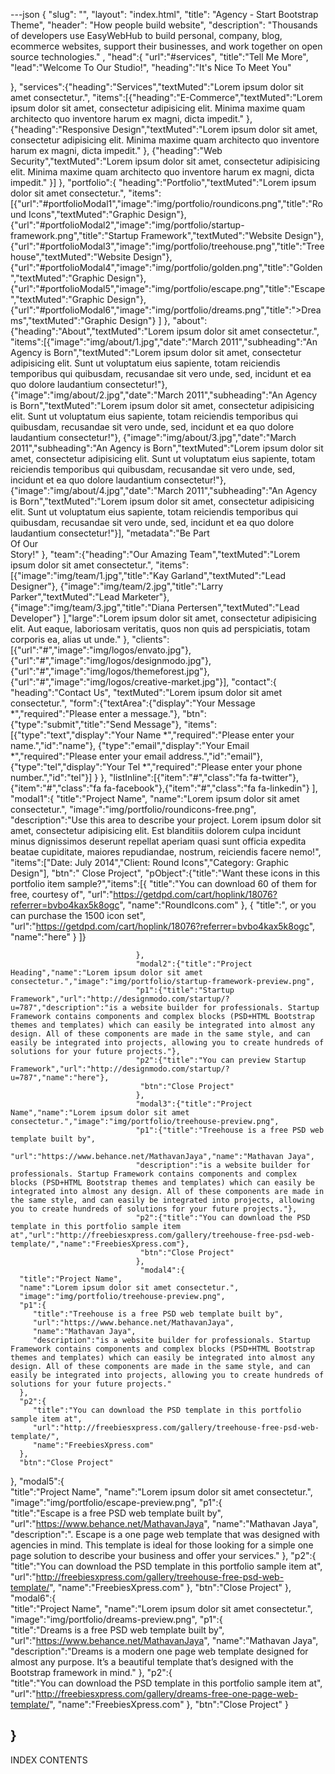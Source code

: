 ---json
{
    "slug": "",
    "layout": "index.html",
    "title": "Agency - Start Bootstrap Theme",
    "header": "How people build website",
    "description": "Thousands of developers use EasyWebHub to build personal, company, blog, ecommerce websites, support their businesses, and work together on open source technologies."
    , "head":{
      "url":"#services",
      "title":"Tell Me More",
      "lead":"Welcome To Our Studio!",
      "heading":"It's Nice To Meet You"

   },
    "services":{"heading":"Services","textMuted":"Lorem ipsum dolor sit amet consectetur.",
     "items":[{"heading":"E-Commerce","textMuted":"Lorem ipsum dolor sit amet, consectetur adipisicing elit. Minima maxime quam architecto quo inventore harum ex magni, dicta impedit."
      },
      {"heading":"Responsive Design","textMuted":"Lorem ipsum dolor sit amet, consectetur adipisicing elit. Minima maxime quam architecto quo inventore harum ex magni, dicta impedit."
      },
      {"heading":"Web Security","textMuted":"Lorem ipsum dolor sit amet, consectetur adipisicing elit. Minima maxime quam architecto quo inventore harum ex magni, dicta impedit."
      }]
    },
     "portfolio":{
              "heading":"Portfolio","textMuted":"Lorem ipsum dolor sit amet consectetur.",
              "items":[{"url":"#portfolioModal1","image":"img/portfolio/roundicons.png","title":"Round Icons","textMuted":"Graphic Design"},
                {"url":"#portfolioModal2","image":"img/portfolio/startup-framework.png","title":"Startup Framework","textMuted":"Website Design"},
                {"url":"#portfolioModal3","image":"img/portfolio/treehouse.png","title":"Treehouse","textMuted":"Website Design"},
                {"url":"#portfolioModal4","image":"img/portfolio/golden.png","title":"Golden","textMuted":"Graphic Design"},
                {"url":"#portfolioModal5","image":"img/portfolio/escape.png","title":"Escape","textMuted":"Graphic Design"},
                {"url":"#portfolioModal6","image":"img/portfolio/dreams.png","title":">Dreams","textMuted":"Graphic Design"}
              ]
            },
             "about":{"heading":"About","textMuted":"Lorem ipsum dolor sit amet consectetur.",
                         "items":[{"image":"img/about/1.jpg","date":"March 2011","subheading":"An Agency is Born","textMuted":"Lorem ipsum dolor sit amet, consectetur adipisicing elit. Sunt ut voluptatum eius sapiente, totam reiciendis temporibus qui quibusdam, recusandae sit vero unde, sed, incidunt et ea quo dolore laudantium consectetur!"},
                         {"image":"img/about/2.jpg","date":"March 2011","subheading":"An Agency is Born","textMuted":"Lorem ipsum dolor sit amet, consectetur adipisicing elit. Sunt ut voluptatum eius sapiente, totam reiciendis temporibus qui quibusdam, recusandae sit vero unde, sed, incidunt et ea quo dolore laudantium consectetur!"},
                         {"image":"img/about/3.jpg","date":"March 2011","subheading":"An Agency is Born","textMuted":"Lorem ipsum dolor sit amet, consectetur adipisicing elit. Sunt ut voluptatum eius sapiente, totam reiciendis temporibus qui quibusdam, recusandae sit vero unde, sed, incidunt et ea quo dolore laudantium consectetur!"},
                         {"image":"img/about/4.jpg","date":"March 2011","subheading":"An Agency is Born","textMuted":"Lorem ipsum dolor sit amet, consectetur adipisicing elit. Sunt ut voluptatum eius sapiente, totam reiciendis temporibus qui quibusdam, recusandae sit vero unde, sed, incidunt et ea quo dolore laudantium consectetur!"}],
                         "metadata":"Be Part <br>Of Our <br>Story!"
                         },
                          "team":{"heading":"Our Amazing Team","textMuted":"Lorem ipsum dolor sit amet consectetur.",
              "items":[{"image":"img/team/1.jpg","title":"Kay Garland","textMuted":"Lead Designer"},
              {"image":"img/team/2.jpg","title":"Larry Parker","textMuted":"Lead Marketer"},
              {"image":"img/team/3.jpg","title":"Diana Pertersen","textMuted":"Lead Developer"}
             ],"large":"Lorem ipsum dolor sit amet, consectetur adipisicing elit. Aut eaque, laboriosam veritatis, quos non quis ad perspiciatis, totam corporis ea, alias ut unde."
            },
             "clients":[{"url":"#","image":"img/logos/envato.jpg"},
    {"url":"#","image":"img/logos/designmodo.jpg"},
    {"url":"#","image":"img/logos/themeforest.jpg"},
    {"url":"#","image":"img/logos/creative-market.jpg"}],
    "contact":{
               "heading":"Contact Us",
               "textMuted":"Lorem ipsum dolor sit amet consectetur.",
               "form":{"textArea":{"display":"Your Message *","required":"Please enter a message."},
                 "btn":{"type":"submit","title":"Send Message"},
                 "items":[{"type":"text","display":"Your Name *","required":"Please enter your name.","id":"name"},
                 {"type":"email","display":"Your Email *","required":"Please enter your email address.","id":"email"},
                 {"type":"tel","display":"Your Tel *","required":"Please enter your phone number.","id":"tel"}]
               }
            },
            "listInline":[{"item":"#","class":"fa fa-twitter"},
                    {"item":"#","class":"fa fa-facebook"},{"item":"#","class":"fa fa-linkedin"}
                    ],
                      "modal1":{
                         "title":"Project Name",
                         "name":"Lorem ipsum dolor sit amet consectetur.",
                                "image":"img/portfolio/roundicons-free.png",
                                "description":"Use this area to describe your project. Lorem ipsum dolor sit amet, consectetur adipisicing elit. Est blanditiis dolorem culpa incidunt minus dignissimos deserunt repellat aperiam quasi sunt officia expedita beatae cupiditate, maiores repudiandae, nostrum, reiciendis facere nemo!",
                               "items":["Date: July 2014","Client: Round Icons","Category: Graphic Design"],
                               "btn":" Close Project",
                               "pObject":{"title":"Want these icons in this portfolio item sample?","items":[{
                                      "title":"You can download 60 of them for free, courtesy of",
                                      "url":"https://getdpd.com/cart/hoplink/18076?referrer=bvbo4kax5k8ogc",
                                      "name":"RoundIcons.com"
                                    },
                                    {
                                      "title":", or you can purchase the 1500 icon set",
                                      "url":"https://getdpd.com/cart/hoplink/18076?referrer=bvbo4kax5k8ogc",
                                      "name":"here"
                                    }
                                    ]}

                                },
                                "modal2":{"title":"Project Heading","name":"Lorem ipsum dolor sit amet consectetur.","image":"img/portfolio/startup-framework-preview.png",
                                "p1":{"title":"Startup Framework","url":"http://designmodo.com/startup/?u=787","description":"is a website builder for professionals. Startup Framework contains components and complex blocks (PSD+HTML Bootstrap themes and templates) which can easily be integrated into almost any design. All of these components are made in the same style, and can easily be integrated into projects, allowing you to create hundreds of solutions for your future projects."},
                                "p2":{"title":"You can preview Startup Framework","url":"http://designmodo.com/startup/?u=787","name":"here"},
                                 "btn":"Close Project"
                                },
                                "modal3":{"title":"Project Name","name":"Lorem ipsum dolor sit amet consectetur.","image":"img/portfolio/treehouse-preview.png",
                                "p1":{"title":"Treehouse is a free PSD web template built by",
                                "url":"https://www.behance.net/MathavanJaya","name":"Mathavan Jaya",
                                "description":"is a website builder for professionals. Startup Framework contains components and complex blocks (PSD+HTML Bootstrap themes and templates) which can easily be integrated into almost any design. All of these components are made in the same style, and can easily be integrated into projects, allowing you to create hundreds of solutions for your future projects."},
                                "p2":{"title":"You can download the PSD template in this portfolio sample item at","url":"http://freebiesxpress.com/gallery/treehouse-free-psd-web-template/","name":"FreebiesXpress.com"},
                                 "btn":"Close Project"
                                },
                                 "modal4":{  
      "title":"Project Name",
      "name":"Lorem ipsum dolor sit amet consectetur.",
      "image":"img/portfolio/treehouse-preview.png",
      "p1":{  
         "title":"Treehouse is a free PSD web template built by",
         "url":"https://www.behance.net/MathavanJaya",
         "name":"Mathavan Jaya",
         "description":"is a website builder for professionals. Startup Framework contains components and complex blocks (PSD+HTML Bootstrap themes and templates) which can easily be integrated into almost any design. All of these components are made in the same style, and can easily be integrated into projects, allowing you to create hundreds of solutions for your future projects."
      },
      "p2":{  
         "title":"You can download the PSD template in this portfolio sample item at",
         "url":"http://freebiesxpress.com/gallery/treehouse-free-psd-web-template/",
         "name":"FreebiesXpress.com"
      },
      "btn":"Close Project"
   },
     "modal5":{  
      "title":"Project Name",
      "name":"Lorem ipsum dolor sit amet consectetur.",
      "image":"img/portfolio/escape-preview.png",
      "p1":{  
         "title":"Escape is a free PSD web template built by",
         "url":"https://www.behance.net/MathavanJaya",
         "name":"Mathavan Jaya",
         "description":". Escape is a one page web template that was designed with agencies in mind. This template is ideal for those looking for a simple one page solution to describe your business and offer your services."
      },
      "p2":{  
         "title":"You can download the PSD template in this portfolio sample item at",
         "url":"http://freebiesxpress.com/gallery/treehouse-free-psd-web-template/",
         "name":"FreebiesXpress.com"
      },
      "btn":"Close Project"
   },
    "modal6":{  
      "title":"Project Name",
      "name":"Lorem ipsum dolor sit amet consectetur.",
      "image":"img/portfolio/dreams-preview.png",
      "p1":{  
         "title":"Dreams is a free PSD web template built by",
         "url":"https://www.behance.net/MathavanJaya",
         "name":"Mathavan Jaya",
         "description":"Dreams is a modern one page web template designed for almost any purpose. It’s a beautiful template that’s designed with the Bootstrap framework in mind."
      },
      "p2":{  
         "title":"You can download the PSD template in this portfolio sample item at",
         "url":"http://freebiesxpress.com/gallery/dreams-free-one-page-web-template/",
         "name":"FreebiesXpress.com"
      },
      "btn":"Close Project"
   }

}
---
INDEX CONTENTS